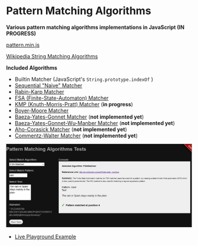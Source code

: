 Pattern Matching Algorithms
===========================

__Various pattern matching algorithms implementations in JavaScript  (IN PROGRESS)__

[pattern.min.js](https://raw.githubusercontent.com/foo123/PatternMatchingAlgorithms/master/test/js/pattern.min.js)


[Wikipedia String Matching Algorithms](http://en.wikipedia.org/wiki/String_searching_algorithm)

**Included Algorithms**

* Builtin Matcher (JavaScript's `String.prototype.indexOf` )
* [Sequential "Naive" Matcher](http://en.wikipedia.org/wiki/String_searching_algorithm)
* [Rabin-Karp Matcher](http://en.wikipedia.org/wiki/Rabin%E2%80%93Karp_algorithm)
* [FSA (Finite-State-Automaton) Matcher](http://en.wikipedia.org/wiki/Finite-state_machine)
* [KMP (Knuth-Morris-Pratt) Matcher](http://en.wikipedia.org/wiki/Knuth%E2%80%93Morris%E2%80%93Pratt_algorithm) (**in progress**)
* [Boyer-Moore Matcher](http://en.wikipedia.org/wiki/Boyer%E2%80%93Moore_string_search_algorithm)
* [Baeza-Yates-Gonnet Matcher](http://en.wikipedia.org/wiki/Bitap_algorithm) (**not implemented yet**)
* [Baeza-Yates-Gonnet-Wu-Manber Matcher](http://en.wikipedia.org/wiki/Bitap_algorithm) (**not implemented yet**)
* [Aho-Corasick Matcher](http://en.wikipedia.org/wiki/Aho%E2%80%93Corasick_string_matching_algorithm) (**not implemented yet**)
* [Commentz-Walter Matcher](http://en.wikipedia.org/wiki/Commentz-Walter_algorithm) (**not implemented yet**)


[![screenshot](/test/screenshot.png)](http://foo123.github.io/examples/pattern-matching-algorithms/)


* [Live Playground Example](http://foo123.github.io/examples/pattern-matching-algorithms/)


